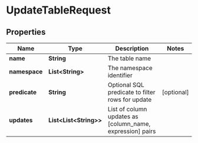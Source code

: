 

# UpdateTableRequest


## Properties

| Name | Type | Description | Notes |
|------------ | ------------- | ------------- | -------------|
|**name** | **String** | The table name |  |
|**namespace** | **List&lt;String&gt;** | The namespace identifier |  |
|**predicate** | **String** | Optional SQL predicate to filter rows for update |  [optional] |
|**updates** | **List&lt;List&lt;String&gt;&gt;** | List of column updates as [column_name, expression] pairs |  |



